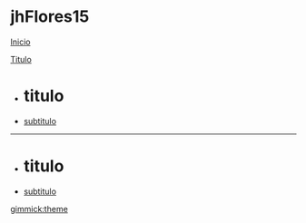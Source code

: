 # jhFlores15

[Inicio](Archivo.md)

[Titulo]()

  * # titulo
  * [subtitulo](proyectos/archivo.md)
  - - - -
  * # titulo
  * [subtitulo](proyectos/archivo.md)
<!-- set a default theme -->
[gimmick:theme](flatly)

